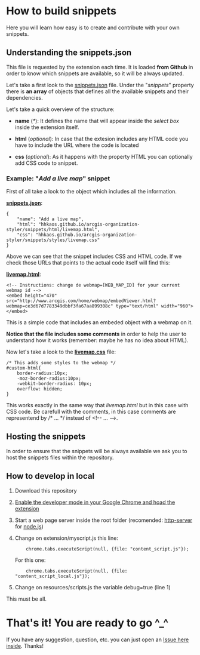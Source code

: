 How to build snippets
==========================

Here you will learn how easy is to create and contribute with your own snippets.

## Understanding the snippets.json

This file is requested by the extension each time. It is loaded **from Github** in order to know which snippets are available, so it will be always updated.

Let's take a first look to the [snippets.json](https://github.com/hhkaos/arcgis-organization-styler/blob/master/snippets/snippets.json) file. Under the "_snippets_" property there is **an array** of objects that defines all the available snippets and their dependencies.

Let's take a quick overview of the structure:

* **name** (_*_): It defines the name that will appear inside the _select box_ inside the extension itself.

* **html** (_optional_): In case that the extesion includes any HTML code you have to include the URL where the code is located

* **css** (_optional_): As it happens with the property HTML you can optionally add CSS code to snippet.

### Example: "_Add a live map_" snippet

First of all take a look to the object which includes all the information.

[**snippets.json**](https://github.com/hhkaos/arcgis-organization-styler/blob/master/snippets/snippets.json):

	{
		"name": "Add a live map",
		"html": "hhkaos.github.io/arcgis-organization-styler/snippets/html/livemap.html",
		"css": "hhkaos.github.io/arcgis-organization-styler/snippets/styles/livemap.css"
	}

Above we can see that the snippet includes CSS and HTML code. If we check those URLs that points to the actual code itself will find this:

[**livemap.html**](https://github.com/hhkaos/arcgis-organization-styler/blob/master/snippets/html/livemap.html):

	<!-- Instructions: change de webmap=[WEB_MAP_ID] for your current webmap id -->
	<embed height="470" src="http://www.arcgis.com/home/webmap/embedViewer.html?webmap=ce3d67d7783349dbbf3fa67aa899308c" type="text/html" width="960"></embed>	

This is a simple code that includes an embeded object with a webmap on it. 

**Notice that the file includes some comments** in order to help the user to understand how it works (remember: maybe he has no idea about HTML).

Now let's take a look to the [**livemap.css**](https://github.com/hhkaos/arcgis-organization-styler/blob/master/snippets/styles/livemap.css) file:

	/* This adds some styles to the webmap */
	#custom-html{
		border-radius:10px;
		-moz-border-radius:10px;
		-webkit-border-radius: 10px;
		overflow: hidden;
	}

This works exactly in the same way that *livemap.html* but in this case with CSS code. Be carefull with the comments, in this case comments are representend by /\* ... \*/ instead of \<!-- ... -->.

## Hosting the snippets

In order to ensure that the snippets will be always available we ask you to host the snippets files within the repository.

## How to develop in local

1. Download this repository
2. [Enable the developer mode in your Google Chrome and hoad the extension](https://developer.chrome.com/extensions/getstarted#unpacked)
3. Start a web page server inside the root folder (recomended: [http-server](https://www.npmjs.org/package/http-server) for [node.js](http://nodejs.org/))
4. Change on extension/myscript.js this line:
	
	```	
		chrome.tabs.executeScript(null, {file: "content_script.js"});
	```
	For this one:
	
	```	
		chrome.tabs.executeScript(null, {file: "content_script_local.js"});
	```	
5. Change on resources/scripts.js the variable debug=true (line 1)

This must be all.

# That's it! You are ready to go ^_^
If you have any suggestion, question, etc. you can just open an [Issue here inside](https://github.com/hhkaos/arcgis-organization-styler/issues). Thanks!	
